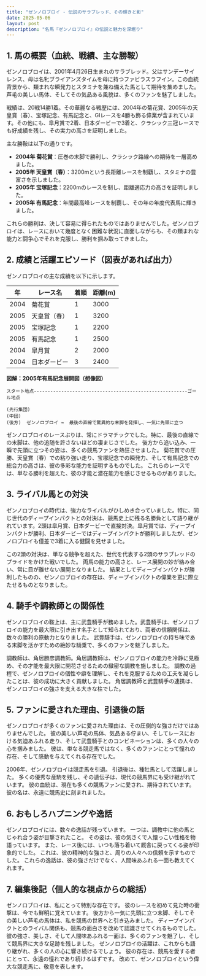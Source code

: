 ```yaml
---
title: "ゼンノロブロイ - 伝説のサラブレッド、その輝きと影"
date: 2025-05-06
layout: post
description: "名馬『ゼンノロブロイ』の伝説と魅力を深堀り"
---
```


## 1. 馬の概要（血統、戦績、主な勝鞍）

ゼンノロブロイは、2001年4月26日生まれのサラブレッド。父はサンデーサイレンス、母は名牝ブライアンズタイムを母に持つファビラスラフイン。この血統背景から、類まれな瞬発力とスタミナを兼ね備えた馬として期待を集めました。  芦毛の美しい馬体、そしてその気品ある風貌は、多くのファンを魅了しました。

戦績は、20戦14勝1着。その華麗なる戦歴には、2004年の菊花賞、2005年の天皇賞（春）、宝塚記念、有馬記念と、GIレースを4勝も飾る偉業が含まれています。その他にも、皐月賞で2着、日本ダービーで3着と、クラシック三冠レースでも好成績を残し、その実力の高さを証明しました。

主な勝鞍は以下の通りです。

* **2004年 菊花賞**：圧巻の末脚で勝利し、クラシック路線への期待を一層高めました。
* **2005年 天皇賞（春）**：3200mという長距離レースを制覇し、スタミナの豊富さを示しました。
* **2005年 宝塚記念**：2200mのレースを制し、距離適応力の高さを証明しました。
* **2005年 有馬記念**：年間最高峰レースを制覇し、その年の年度代表馬に輝きました。

これらの勝利は、決して容易に得られたものではありませんでした。ゼンノロブロイは、レースにおいて幾度となく困難な状況に直面しながらも、その類まれな能力と闘争心でそれを克服し、勝利を掴み取ってきました。


## 2. 成績と活躍エピソード（図表があれば出力）

ゼンノロブロイの主な成績を以下に示します。

| 年 | レース名             | 着順 | 距離(m) |
|---|----------------------|-----|---------|
| 2004 | 菊花賞               | 1   | 3000    |
| 2005 | 天皇賞（春）         | 1   | 3200    |
| 2005 | 宝塚記念             | 1   | 2200    |
| 2005 | 有馬記念             | 1   | 2500    |
| 2004 | 皐月賞               | 2   | 2000    |
| 2004 | 日本ダービー           | 3   | 2400    |


**図解：2005年有馬記念展開図（想像図）**

```
スタート地点--------------------------------------------------------ゴール地点

(先行集団)
(中団)
(後方)  ゼンノロブロイ →  最後の直線で驚異的な末脚を発揮し、一気に先頭に立つ

```

ゼンノロブロイのレースぶりは、常にドラマチックでした。特に、最後の直線での末脚は、他の追随を許さないほどの凄まじさでした。  後方から追い込み、一瞬で先頭に立つその姿は、多くの競馬ファンを熱狂させました。  菊花賞での圧勝、天皇賞（春）での粘り強い走り、宝塚記念での瞬発力、そして有馬記念での総合力の高さは、彼の多彩な能力を証明するものでした。  これらのレースでは、単なる勝利を超えた、彼の才能と潜在能力を感じさせるものがありました。


## 3. ライバル馬との対決

ゼンノロブロイの時代は、強力なライバルがひしめき合っていました。特に、同じ世代のディープインパクトとの対決は、競馬史上に残る名勝負として語り継がれています。2頭は皐月賞、日本ダービーで直接対決。皐月賞では、ディープインパクトが勝利、日本ダービーではディープインパクトが勝利しましたが、ゼンノロブロイも僅差で3着に入る健闘を見せました。

この2頭の対決は、単なる競争を超えた、世代を代表する2頭のサラブレッドのプライドをかけた戦いでした。  両馬の能力の高さと、レース展開の妙が絡み合い、常に目が離せない展開となりました。  結果としてディープインパクトが勝利したものの、ゼンノロブロイの存在は、ディープインパクトの偉業を更に際立たせるものとなりました。


## 4. 騎手や調教師との関係性

ゼンノロブロイの鞍上は、主に武豊騎手が務めました。武豊騎手は、ゼンノロブロイの能力を最大限に引き出す名手として知られており、両者の信頼関係は、数々の勝利の原動力となりました。  武豊騎手は、ゼンノロブロイの持ち味である末脚を活かすための絶妙な騎乗で、多くのファンを魅了しました。

調教師は、角居勝彦調教師。角居調教師は、ゼンノロブロイの能力を冷静に見極め、その才能を最大限に開花させるための緻密な調教を施しました。  調教の過程で、ゼンノロブロイの個性や癖を理解し、それを克服するための工夫を凝らしたことは、彼の成功に大きく貢献しました。  角居調教師と武豊騎手の連携は、ゼンノロブロイの強さを支える大きな柱でした。


## 5. ファンに愛された理由、引退後の話

ゼンノロブロイが多くのファンに愛された理由は、その圧倒的な強さだけではありませんでした。  彼の美しい芦毛の馬体、気品ある佇まい、そしてレースにおける気迫あふれる走り、そして武豊騎手とのコンビネーションは、多くの人々の心を掴みました。  彼は、単なる競走馬ではなく、多くのファンにとって憧れの存在、そして感動を与えてくれる存在でした。

2006年、ゼンノロブロイは競走馬を引退。  引退後は、種牡馬として活躍しました。  多くの優秀な産駒を残し、その遺伝子は、現代の競馬界にも受け継がれています。  彼の血統は、現在も多くの競馬ファンに愛され、期待されています。  彼の名は、永遠に競馬史に刻まれました。


## 6. おもしろハプニングや逸話

ゼンノロブロイには、数々の逸話が残っています。  一つは、調教中に他の馬とじゃれ合う姿が目撃されたこと。  その姿は、彼の気さくで人懐っこい性格を物語っています。  また、レース後には、いつも落ち着いて厩舎に戻ってくる姿が印象的でした。  これは、彼の精神的な強さと、周りの人々への信頼を示すものでした。  これらの逸話は、彼の強さだけでなく、人間味あふれる一面も教えてくれます。


## 7. 編集後記（個人的な視点からの総括）

ゼンノロブロイは、私にとって特別な存在です。  彼のレースを初めて見た時の衝撃は、今でも鮮明に覚えています。  後方から一気に先頭に立つ末脚、そしてその美しい芦毛の馬体は、私を競馬の世界へと引き込みました。  ディープインパクトとのライバル関係も、競馬の面白さを改めて認識させてくれるものでした。  彼の強さ、美しさ、そして人間味あふれる一面は、多くのファンを魅了し、そして競馬界に大きな足跡を残しました。  ゼンノロブロイの活躍は、これからも語り継がれ、多くの人の心に響き続けるでしょう。  彼の存在は、競馬を愛する者にとって、永遠の憧れであり続けるはずです。  改めて、ゼンノロブロイという偉大な競走馬に、敬意を表します。
